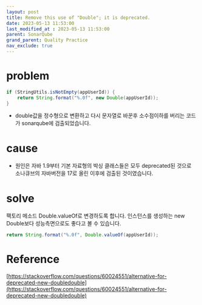 ```yaml
---
layout: post
title: Remove this use of "Double"; it is deprecated.
date: 2023-05-13 11:53:00
last_modified_at : 2023-05-13 11:53:00
parent: SonarQube
grand_parent: Quality Practice
nav_exclude: true
---
```


# problem

```java
if (StringUtils.isNotEmpty(appUserId)) {
    return String.format("%.0f", new Double(appUserId));
}
```

- double값을 정수형으로 변환하고 다시 문자열로 바꾼후 소수점이하를 버리는 코드가 sonarqube에 검출되었습니다.

# cause

- 원인은 자바 1.9부터 기본 자료형의 박싱 클래스들은 모두 deprecated된 것으로 소나큐브의 자바버전을 17로 올린 이후에 검출된 것이였습니다.

# solve

팩토리 메소드 Double.valueOf로 변경하도록 합니다. 인스턴스를 생성하는 new Double보다 성능측면으로도 좋다고 볼 수 있습니다.

```java
return String.format("%.0f", Double.valueOf(appUserId));
```

# Reference

[https://stackoverflow.com/questions/60024551/alternative-for-deprecated-new-doubledouble](https://stackoverflow.com/questions/60024551/alternative-for-deprecated-new-doubledouble)